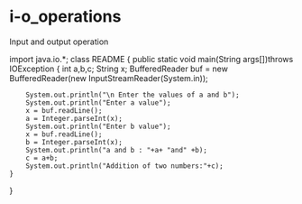 i-o_operations
==============

Input and output operation

import java.io.*;
class README
{
  public static void main(String args[])throws IOException
	{
		int a,b,c;
		String x;
		BufferedReader buf = new BufferedReader(new InputStreamReader(System.in));

		System.out.println("\n Enter the values of a and b");	
		System.out.println("Enter a value");
		x = buf.readLine();
		a = Integer.parseInt(x);
		System.out.println("Enter b value");
		x = buf.readLine();
		b = Integer.parseInt(x);
		System.out.println("a and b : "+a+ "and" +b);
		c = a+b;
		System.out.println("Addition of two numbers:"+c);
	}
}

